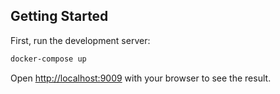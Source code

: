 ## Getting Started

First, run the development server:

```bash
docker-compose up
```

Open [http://localhost:9009](http://localhost:9009) with your browser to see the result.
